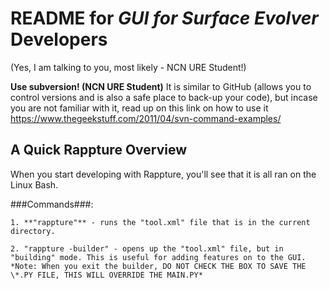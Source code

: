 # README for *GUI for Surface Evolver* Developers
(Yes, I am talking to you, most likely - NCN URE Student!)

**Use subversion! (NCN URE Student)** It is similar to GitHub (allows you to control versions and is also a safe place to back-up your code), but incase you are not familiar with it, read up on this link on how to use it https://www.thegeekstuff.com/2011/04/svn-command-examples/

## A Quick Rappture Overview
When you start developing with Rappture, you'll see that it is all ran on the Linux Bash.

###Commands###:
~~~~
1. **"rappture"** - runs the "tool.xml" file that is in the current directory.

2. "rappture -builder" - opens up the "tool.xml" file, but in "building" mode. This is useful for adding features on to the GUI. *Note: When you exit the builder, DO NOT CHECK THE BOX TO SAVE THE \*.PY FILE, THIS WILL OVERRIDE THE MAIN.PY*
~~~~~
